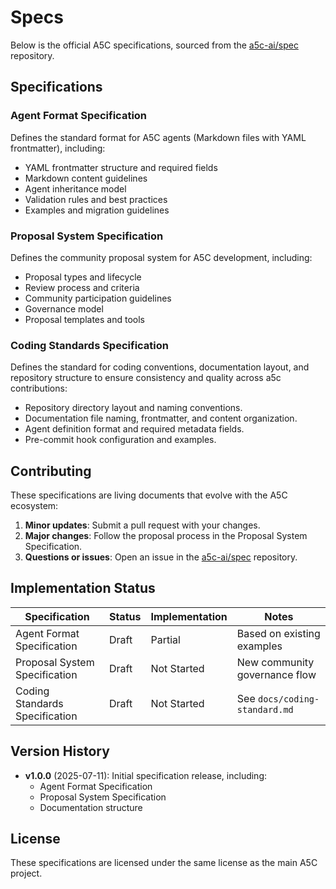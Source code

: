 # Specs

Below is the official A5C specifications, sourced from the
[a5c-ai/spec](https://github.com/a5c-ai/spec) repository.

## Specifications

### Agent Format Specification

Defines the standard format for A5C agents (Markdown files with YAML frontmatter), including:

- YAML frontmatter structure and required fields
- Markdown content guidelines
- Agent inheritance model
- Validation rules and best practices
- Examples and migration guidelines

### Proposal System Specification

Defines the community proposal system for A5C development, including:

- Proposal types and lifecycle
- Review process and criteria
- Community participation guidelines
- Governance model
- Proposal templates and tools

### Coding Standards Specification

Defines the standard for coding conventions, documentation layout, and repository structure to ensure consistency and quality across a5c contributions:

- Repository directory layout and naming conventions.
- Documentation file naming, frontmatter, and content organization.
- Agent definition format and required metadata fields.
- Pre-commit hook configuration and examples.

## Contributing

These specifications are living documents that evolve with the A5C ecosystem:

1. **Minor updates**: Submit a pull request with your changes.
2. **Major changes**: Follow the proposal process in the Proposal System Specification.
3. **Questions or issues**: Open an issue in the [a5c-ai/spec](https://github.com/a5c-ai/spec) repository.

## Implementation Status

| Specification                  | Status | Implementation | Notes                         |
|--------------------------------|--------|----------------|-------------------------------|
| Agent Format Specification     | Draft  | Partial        | Based on existing examples    |
| Proposal System Specification  | Draft  | Not Started    | New community governance flow |
| Coding Standards Specification | Draft  | Not Started    | See `docs/coding-standard.md` |

## Version History

- **v1.0.0** (2025-07-11): Initial specification release, including:
  - Agent Format Specification
  - Proposal System Specification
  - Documentation structure

## License

These specifications are licensed under the same license as the main A5C project.
